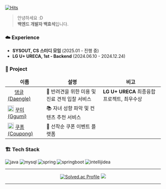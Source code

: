 [![Hits](https://hits.seeyoufarm.com/api/count/incr/badge.svg?url=https%3A%2F%2Fgithub.com%2Falexization&count_bg=%238B4F0D&title_bg=%23555555&icon=smugmug.svg&icon_color=%23E7E7E7&title=Hi%2C+there%21&edge_flat=false)](https://hits.seeyoufarm.com)  

> 안녕하세요 :D  
> **백엔드 개발자 백효석**입니다.

### ☁️ Experience
- **SYSOUT, CS 스터디 모임** (2025.01 - 진행 중)
- **LG U+ URECA, 1st - Backend** (2024.06.10 - 2024.12.24)

### 🚀 Project
<table>
  <thead align="center">
    <tr border: none;>
      <td><b>이름</b></td>
      <td><b>설명</b></td>
      <td><b>비고</b></td>
    </tr>
  </thead>
  <tbody>
    <tr>
      <td>
        <img src="https://github.com/user-attachments/assets/707b4c0b-fc84-448e-92a6-ee67166f9f67" width="18px" height="16px"/>
        <a href="https://github.com/DDog-org/daengle-server">댕글(Daengle)</a>
      </td>
      <td>🐶 반려견을 위한 미용 및 진료 견적 입찰 서비스</td>
      <td><strong>LG U+ URECA</strong> 최종융합프로젝트, 최우수상</td>
    </tr>
    <tr>
      <td>
        <img src="https://github.com/user-attachments/assets/88c19970-df3b-49ea-98c4-53fee729f140" width="20px" height="20px" />
        <a href="https://github.com/ggumiggumi/ggumi-backend">꾸미(Ggumi)</a>
      </td>
      <td>📚 자녀 성향 파악 및 컨텐츠 추천 서비스</td>
      <td></td>
    </tr>
    <tr>
      <td>
        <img src="https://github.com/user-attachments/assets/7e1c59ff-b4d2-4832-a484-6b1f35cbf992" width="20px" height="20px" />
        <a href="https://github.com/OnePage-org/coupong-backend">쿠퐁(Coupong)</a>
      </td>
      <td>🎫 선착순 쿠폰 이벤트 플랫폼</td>
      <td></td>
    </tr>
  </tbody>
</table>

### 🏗 Tech Stack
![java](https://img.shields.io/badge/Java-007396?style=for-the-badge&logo=openjdk&logoColor=white)
![mysql](https://img.shields.io/badge/mysql-4479A1.svg?&style=for-the-badge&logo=mysql&logoColor=white)
![spring](https://img.shields.io/badge/Spring-6DB33F?style=for-the-badge&logo=spring&logoColor=white)
![springboot](https://img.shields.io/badge/spring%20boot-6DB33F.svg?&style=for-the-badge&logo=springboot&logoColor=white)
![intellijidea](https://img.shields.io/badge/intellij%20idea-000000.svg?&style=for-the-badge&logo=intellijidea&logoColor=white)

---
<div align=center>

[![Solved.ac Profile](http://mazassumnida.wtf/api/v2/generate_badge?boj=alexization)](https://solved.ac/alexization/) 
<a href="https://solved.ac/alexization"><img src="http://mazandi.herokuapp.com/api?handle=alexization&theme=warm"/></a>

</div>

---

